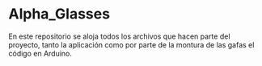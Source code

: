 # Alpha_Glasses
En este repositorio se aloja todos los archivos que hacen parte del proyecto, tanto la aplicación como por parte de la montura de las gafas el código en Arduino.
